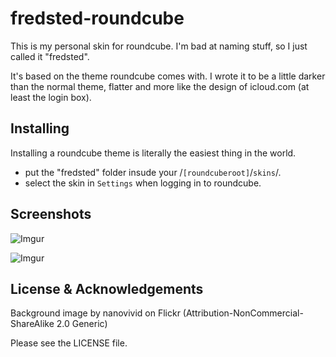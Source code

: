 # fredsted-roundcube

This is my personal skin for roundcube. I'm bad at naming stuff, so I just called it "fredsted".

It's based on the theme roundcube comes with. I wrote it to be a little darker than the normal theme, flatter and more like the design of icloud.com (at least the login box).

## Installing

Installing a roundcube theme is literally the easiest thing in the world.

* put the "fredsted" folder insude your /`[roundcuberoot]`/`skins`/.
* select the skin in `Settings` when logging in to roundcube.

## Screenshots

![Imgur](https://simonfredsted.com/wp-content/uploads/2014/09/frstd-rc-10-2.png)

![Imgur](https://simonfredsted.com/wp-content/uploads/2014/03/skin-combined.png)

## License & Acknowledgements

Background image by nanovivid on Flickr (Attribution-NonCommercial-ShareAlike 2.0 Generic)

Please see the LICENSE file.
